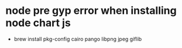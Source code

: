 # node pre gyp error when installing node chart js

- brew install pkg-config cairo pango libpng jpeg giflib
